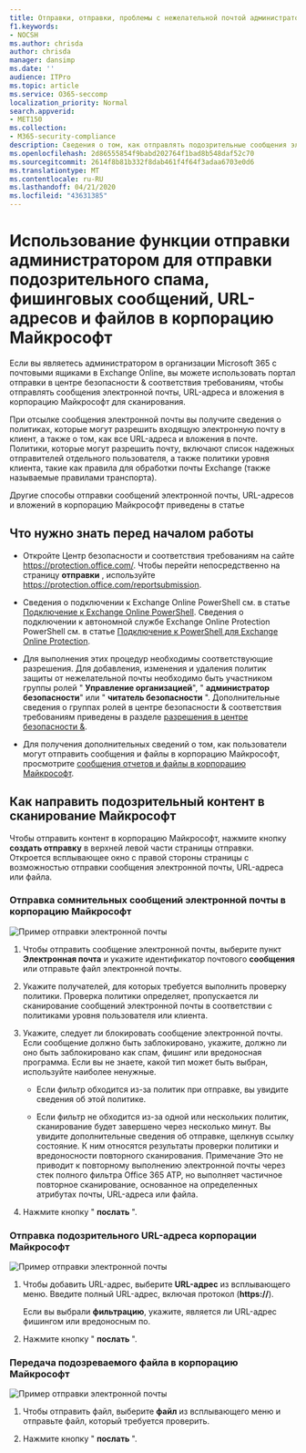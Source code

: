 ```yaml
---
title: Отправки, отправки, проблемы с нежелательной почтой администраторами, false (неотрицательные), отправить фишинг, отправлять электронную почту для сканирования, подозрительные сообщения электронной почты в Office 365, сканировать почту, сканировать почту, отправлять сообщения электронной почты, отправлять сообщения электронной почты, сообщения электронной почты, подозрительные сообщения, подозрительные сообщения электронной почты в корпорацию Майкрософт, сообщать о мошеннических сообщениях в корпорацию Майкрософт. , отчитываться о вредоносных сообщениях в Майкрософт, спаме в папке "Входящие", вирусы в электронной почте
f1.keywords:
- NOCSH
ms.author: chrisda
author: chrisda
manager: dansimp
ms.date: ''
audience: ITPro
ms.topic: article
ms.service: O365-seccomp
localization_priority: Normal
search.appverid:
- MET150
ms.collection:
- M365-security-compliance
description: Сведения о том, как отправлять подозрительные сообщения электронной почты, подозрительные фишинговые сообщения, спам и другие потенциально опасные сообщения, URL-адреса и файлы из компании в корпорацию Майкрософт для сканирования.
ms.openlocfilehash: 2d86555854f9babd202764f1bad8b548daf52c70
ms.sourcegitcommit: 2614f8b81b332f8dab461f4f64f3adaa6703e0d6
ms.translationtype: MT
ms.contentlocale: ru-RU
ms.lasthandoff: 04/21/2020
ms.locfileid: "43631385"
---
```

# <a name="use-admin-submission-to-submit-suspected-spam-phish-urls-and-files-to-microsoft"></a>Использование функции отправки администратором для отправки подозрительного спама, фишинговых сообщений, URL-адресов и файлов в корпорацию Майкрософт

Если вы являетесь администратором в организации Microsoft 365 с почтовыми ящиками в Exchange Online, вы можете использовать портал отправки в центре безопасности & соответствия требованиям, чтобы отправлять сообщения электронной почты, URL-адреса и вложения в корпорацию Майкрософт для сканирования.

При отсылке сообщения электронной почты вы получите сведения о политиках, которые могут разрешить входящую электронную почту в клиент, а также о том, как все URL-адреса и вложения в почте. Политики, которые могут разрешить почту, включают список надежных отправителей отдельного пользователя, а также политики уровня клиента, такие как правила для обработки почты Exchange (также называемые правилами транспорта).

Другие способы отправки сообщений электронной почты, URL-адресов и вложений в корпорацию Майкрософт приведены в статье 

## <a name="what-do-you-need-to-know-before-you-begin"></a>Что нужно знать перед началом работы

- Откройте Центр безопасности и соответствия требованиям на сайте <https://protection.office.com/>. Чтобы перейти непосредственно на страницу **отправки** , используйте <https://protection.office.com/reportsubmission>.

- Сведения о подключении к Exchange Online PowerShell см. в статье [Подключение к Exchange Online PowerShell](https://docs.microsoft.com/powershell/exchange/exchange-online/connect-to-exchange-online-powershell/connect-to-exchange-online-powershell). Сведения о подключении к автономной службе Exchange Online Protection PowerShell см. в статье [Подключение к PowerShell для Exchange Online Protection](https://docs.microsoft.com/powershell/exchange/exchange-eop/connect-to-exchange-online-protection-powershell).

- Для выполнения этих процедур необходимы соответствующие разрешения. Для добавления, изменения и удаления политик защиты от нежелательной почты необходимо быть участником группы ролей " **Управление организацией**", " **администратор безопасности**" или " **читатель безопасности** ". Дополнительные сведения о группах ролей в центре безопасности & соответствия требованиям приведены в разделе [разрешения в центре безопасности &](permissions-in-the-security-and-compliance-center.md).

- Для получения дополнительных сведений о том, как пользователи могут отправить сообщения и файлы в корпорацию Майкрософт, просмотрите [сообщения отчетов и файлы в корпорацию Майкрософт](report-junk-email-messages-to-microsoft.md).

## <a name="how-to-direct-suspicious-content-to-microsoft-scanning"></a>Как направить подозрительный контент в сканирование Майкрософт

Чтобы отправить контент в корпорацию Майкрософт, нажмите кнопку **создать отправку** в верхней левой части страницы отправки. Откроется всплывающее окно с правой стороны страницы с возможностью отправки сообщения электронной почты, URL-адреса или файла.

### <a name="submit-a-questionable-email-to-microsoft"></a>Отправка сомнительных сообщений электронной почты в корпорацию Майкрософт

![Пример отправки электронной почты](../../media/submission-flyout-email.PNG)

1. Чтобы отправить сообщение электронной почты, выберите пункт **Электронная почта** и укажите идентификатор почтового **сообщения** или отправьте файл электронной почты.

2. Укажите получателей, для которых требуется выполнить проверку политики. Проверка политики определяет, пропускается ли сканирование сообщений электронной почты в соответствии с политиками уровня пользователя или клиента.

3. Укажите, следует ли блокировать сообщение электронной почты. Если сообщение должно быть заблокировано, укажите, должно ли оно быть заблокировано как спам, фишинг или вредоносная программа. Если вы не знаете, какой тип может быть выбран, используйте наиболее ненужные.

   - Если фильтр обходится из-за политик при отправке, вы увидите сведения об этой политике.

   - Если фильтр не обходится из-за одной или нескольких политик, сканирование будет завершено через несколько минут. Вы увидите дополнительные сведения об отправке, щелкнув ссылку состояние. К ним относятся результаты проверки политики и вредоносности повторного сканирования. Примечание Это не приводит к повторному выполнению электронной почты через стек полного фильтра Office 365 ATP, но выполняет частичное повторное сканирование, основанное на определенных атрибутах почты, URL-адреса или файла.

4. Нажмите кнопку " **послать** ".

### <a name="send-a-suspect-url-to-microsoft"></a>Отправка подозрительного URL-адреса корпорации Майкрософт

![Пример отправки электронной почты](../../media/submission-url-flyout.png)

1. Чтобы добавить URL-адрес, выберите **URL-адрес** из всплывающего меню. Введите полный URL-адрес, включая протокол (**https://**).

   Если вы выбрали **фильтрацию**, укажите, является ли URL-адрес фишингом или вредоносным по.

2. Нажмите кнопку " **послать** ".

### <a name="submit-a-suspected-file-to-microsoft"></a>Передача подозреваемого файла в корпорацию Майкрософт

![Пример отправки электронной почты](../../media/submission-file-flyout.PNG)

1. Чтобы отправить файл, выберите **файл** из всплывающего меню и отправьте файл, который требуется проверить.

2. Нажмите кнопку " **послать** ".
